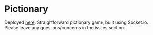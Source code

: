 # Pictionary
Deployed [here](http://playpictionary.herokuapp.com/). Straightforward pictionary game, built using Socket.io. Please leave any questions/concerns in the issues section.
